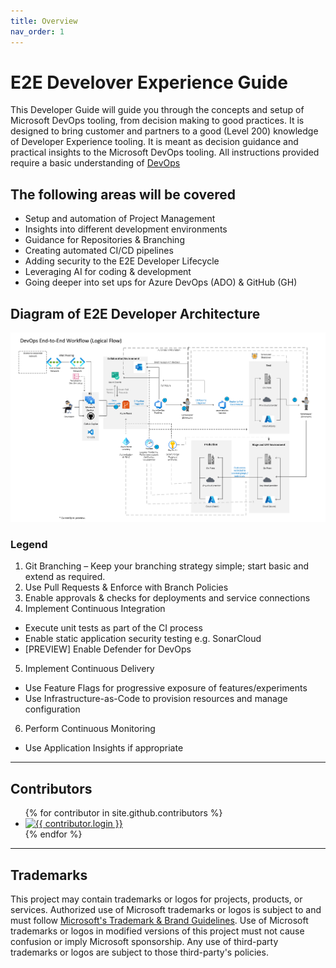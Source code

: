 ```yaml
---
title: Overview
nav_order: 1
---
```


# E2E Develover Experience Guide
This Developer Guide will guide you through the concepts and setup of Microsoft DevOps tooling, from decision making to good practices. It is designed to bring customer and partners to a good (Level 200) knowledge of Developer Experience tooling. It is meant as decision guidance and practical insights to the Microsoft DevOps tooling. All instructions provided require a basic understanding of  [DevOps](https://learn.microsoft.com/en-us/devops/what-is-devops)

## The following areas will be covered
- Setup and automation of Project Management
- Insights into different development environments
- Guidance for Repositories & Branching
- Creating automated CI/CD pipelines
- Adding security to the E2E Developer Lifecycle
- Leveraging AI for coding & development
- Going deeper into set ups for Azure DevOps (ADO) & GitHub (GH)




## Diagram of E2E Developer Architecture 

![Diagram](/assets/DevOps%20Workflow.png)


### Legend
1. Git Branching – Keep your branching strategy simple; start basic and extend as required.
2. Use Pull Requests & Enforce with Branch Policies
3. Enable approvals & checks for deployments and service connections
4. Implement Continuous Integration
  - Execute unit tests as part of the CI process
  - Enable static application security testing e.g. SonarCloud
  - [PREVIEW] Enable Defender for DevOps  
5. Implement Continuous Delivery
  - Use Feature Flags for progressive exposure of features/experiments
  - Use Infrastructure-as-Code to provision resources and manage configuration
6. Perform Continuous Monitoring
  - Use Application Insights if appropriate 

---

## Contributors

<ul class="list-style-none">
{% for contributor in site.github.contributors %}
  <li class="d-inline-block mr-1">
     <a href="{{ contributor.html_url }}"><img src="{{ contributor.avatar_url }}" width="32" height="32" alt="{{ contributor.login }}"/></a>
  </li>
{% endfor %}
</ul>

---

## Trademarks

This project may contain trademarks or logos for projects, products, or services. Authorized use of Microsoft trademarks or logos is subject to and must follow [Microsoft's Trademark & Brand Guidelines](https://www.microsoft.com/en-us/legal/intellectualproperty/trademarks/usage/general). Use of Microsoft trademarks or logos in modified versions of this project must not cause confusion or imply Microsoft sponsorship. Any use of third-party trademarks or logos are subject to those third-party's policies.
